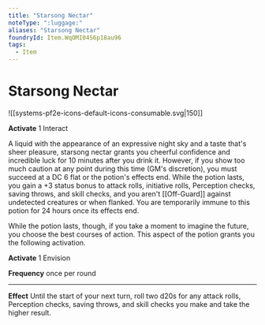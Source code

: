 ```yaml
---
title: "Starsong Nectar"
noteType: ":luggage:"
aliases: "Starsong Nectar"
foundryId: Item.WqOMI04S6p18au96
tags:
  - Item
---
```


# Starsong Nectar
![[systems-pf2e-icons-default-icons-consumable.svg|150]]

**Activate** 1 Interact

A liquid with the appearance of an expressive night sky and a taste that's sheer pleasure, starsong nectar grants you cheerful confidence and incredible luck for 10 minutes after you drink it. However, if you show too much caution at any point during this time (GM's discretion), you must succeed at a DC 6 flat or the potion's effects end. While the potion lasts, you gain a +3 status bonus to attack rolls, initiative rolls, Perception checks, saving throws, and skill checks, and you aren't [[Off-Guard]] against undetected creatures or when flanked. You are temporarily immune to this potion for 24 hours once its effects end.

While the potion lasts, though, if you take a moment to imagine the future, you choose the best courses of action. This aspect of the potion grants you the following activation.

**Activate** 1 Envision

**Frequency** once per round

* * *

**Effect** Until the start of your next turn, roll two d20s for any attack rolls, Perception checks, saving throws, and skill checks you make and take the higher result.
